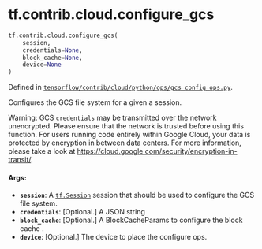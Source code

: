 <div itemscope itemtype="http://developers.google.com/ReferenceObject">
<meta itemprop="name" content="tf.contrib.cloud.configure_gcs" />
<meta itemprop="path" content="Stable" />
</div>

# tf.contrib.cloud.configure_gcs

``` python
tf.contrib.cloud.configure_gcs(
    session,
    credentials=None,
    block_cache=None,
    device=None
)
```



Defined in [`tensorflow/contrib/cloud/python/ops/gcs_config_ops.py`](https://www.tensorflow.org/code/tensorflow/contrib/cloud/python/ops/gcs_config_ops.py).

Configures the GCS file system for a given a session.

Warning: GCS `credentials` may be transmitted over the network unencrypted.
Please ensure that the network is trusted before using this function. For
users running code entirely within Google Cloud, your data is protected by
encryption in between data centers. For more information, please take a look
at https://cloud.google.com/security/encryption-in-transit/.

#### Args:

* <b>`session`</b>: A <a href="../../../tf/Session.md"><code>tf.Session</code></a> session that should be used to configure the GCS
    file system.
* <b>`credentials`</b>: [Optional.] A JSON string
* <b>`block_cache`</b>: [Optional.] A BlockCacheParams to configure the block cache .
* <b>`device`</b>: [Optional.] The device to place the configure ops.